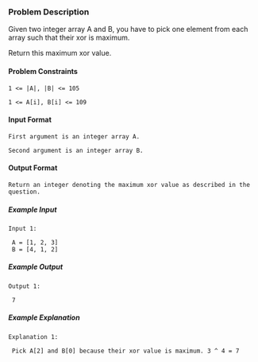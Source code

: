 ### Problem Description

Given two integer array A and B, you have to pick one element from each array such that their xor is maximum.

Return this maximum xor value.



#### Problem Constraints

```
1 <= |A|, |B| <= 105

1 <= A[i], B[i] <= 109
```


#### Input Format

```
First argument is an integer array A.

Second argument is an integer array B.
```


#### Output Format

```
Return an integer denoting the maximum xor value as described in the question.
```

##### Example Input

```
Input 1:

 A = [1, 2, 3]
 B = [4, 1, 2]
```


##### Example Output

```
Output 1:

 7
```


##### Example Explanation

```
Explanation 1:

 Pick A[2] and B[0] because their xor value is maximum. 3 ^ 4 = 7
```


